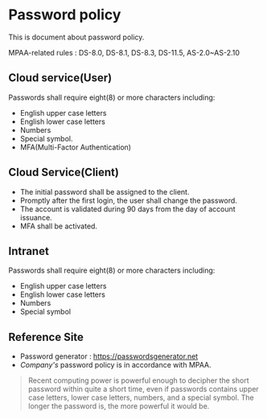# Password policy
This is document about password policy.

MPAA-related rules : DS-8.0, DS-8.1, DS-8.3, DS-11.5, AS-2.0~AS-2.10

## Cloud service(User)
Passwords shall require eight(8) or more characters including:
- English upper case letters
- English lower case letters
- Numbers
- Special symbol.
- MFA(Multi-Factor Authentication)

## Cloud Service(Client)
- The initial password shall be assigned to the client.
- Promptly after the first login, the user shall change the password.
- The account is validated during 90 days from the day of account issuance.
- MFA shall be activated.

## Intranet
Passwords shall require eight(8) or more characters including:
- English upper case letters
- English lower case letters
- Numbers
- Special symbol

## Reference Site
- Password generator : https://passwordsgenerator.net
- *Company's* password policy is in accordance with MPAA.

>Recent computing power is powerful enough to decipher the short password within quite a short time, even if passwords contains upper case letters, lower case letters, numbers, and a special symbol. The longer the password is, the more powerful it would be.
